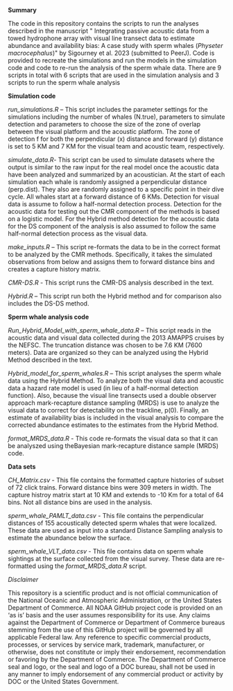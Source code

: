 **Summary**

The code in this repository contains the scripts to run the analyses described in the manuscript " Integrating passive acoustic data from a towed hydrophone array with visual line transect data to estimate abundance and availability bias: A case study with sperm whales (*Physeter macrocephalus*)" by Sigourney et al. 2023 (submitted to PeerJ). Code is provided to recreate the simulations and run the models in the simulation code and code to re-run the analysis of the sperm whale data. There are 9 scripts in total with 6 scripts that are used in the simulation analysis and 3 scripts to run the sperm whale analysis

**Simulation code**

*run_simulations.R* – This script includes the parameter settings for the simulations including the number of whales (N.true), parameters to simulate detection and parameters to choose the size of the zone of overlap between the visual platform and the acoustic platform. The zone of detection f for both the perpendicular (x) distance and forward (y) distance is set to 5 KM and 7 KM for the visual team and acoustic team, respectively.

*simulate_data.R*- This script can be used to simulate datasets where the output is similar to the raw input for the real model once the acoustic data have been analyzed and summarized by an acoustician. At the start of each simulation each whale is randomly assigned a perpendicular distance (perp.dist). They also are randomly assigned to a specific point in their dive cycle. All whales start at a forward distance of 6 KMs. Detection for visual data is assume to follow a half-normal detection process. Detection for the acoustic data for testing out the CMR component of the methods is based on a logistic model. For the Hybrid method detection for the acoustic data for the DS component of the analysis is also assumed to follow the same half-normal detection process as the visual data.

*make_inputs.R* – This script re-formats the data to be in the correct format to be analyzed by the CMR methods. Specifically, it takes the simulated observations from below and assigns them to forward distance bins and creates a capture history matrix.

*CMR-DS.R* - This script runs the CMR-DS analysis described in the text.

*Hybrid.R* – This script run both the Hybrid method and for comparison also includes the DS-DS method.

**Sperm whale analysis code**

*Run_Hybrid_Model_with_sperm_whale_data.R* – This script reads in the acoustic data and visual data collected during the 2013 AMAPPS cruises by the NEFSC. The truncation distance was chosen to be 7.6 KM (7600 meters). Data are organized so they can be analyzed using the Hybrid Method described in the text.

*Hybrid_model_for_sperm_whales.R* – This script analyses the sperm whale data using the Hybrid Method. To analyze both the visual data and acoustic data a hazard rate model is used (in lieu of a half-normal detection function). Also, because the visual line transects used a double observer approach mark-recapture distance sampling (MRDS) is use to analyze the visual data to correct for detectability on the trackline, p(0). Finally, an estimate of availability bias is included in the visual analysis to compare the corrected abundance estimates to the estimates from the Hybrid Method.

*format_MRDS_data.R* - This code re-formats the visual data so that it can be analyszed using theBayesian mark-recapture distance sample (MRDS) code.

**Data sets**

*CH_Matrix.csv* - This file contains the formatted capture histories of subset of 72 click trains. Forward distance bins were 309 meters in width. The capture histroy matrix start at 10 KM and extends to -10 Km for a total of 64 bins. Not all distance bins are used in the analysis.

*sperm_whale_PAMLT_data.csv* - This file contains the perpendicular distances of 155 acoustically detected sperm whales that were localized. These data are used as input into a standard Distance Sampling analysis to estimate the abundance below the surface.

*sperm_whale_VLT_data.csv* - This file contains data on sperm whale sightings at the surface collected from the visual survey. These data are re-formatted using the *format_MRDS_data.R* script.

*Disclaimer*

This repository is a scientific product and is not official communication of the National Oceanic and Atmospheric Administration, or the United States Department of Commerce. All NOAA GitHub project code is provided on an ‘as is’ basis and the user assumes responsibility for its use. Any claims against the Department of Commerce or Department of Commerce bureaus stemming from the use of this GitHub project will be governed by all applicable Federal law. Any reference to specific commercial products, processes, or services by service mark, trademark, manufacturer, or otherwise, does not constitute or imply their endorsement, recommendation or favoring by the Department of Commerce. The Department of Commerce seal and logo, or the seal and logo of a DOC bureau, shall not be used in any manner to imply endorsement of any commercial product or activity by DOC or the United States Government.
